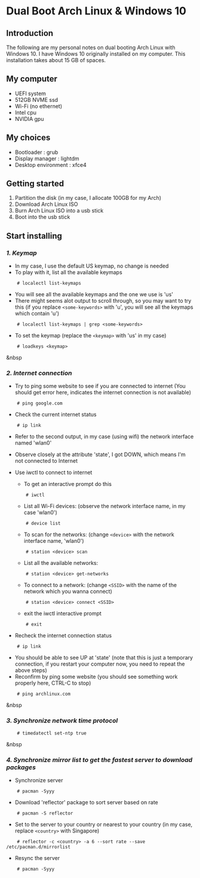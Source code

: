 # Dual Boot Arch Linux & Windows 10

## Introduction

The following are my personal notes on dual booting Arch Linux with Windows 10. I have Windows 10 originally installed on my computer. This installation takes about 15 GB of spaces.

## My computer

- UEFI system 
- 512GB NVME ssd
- Wi-Fi (no ethernet)
- Intel cpu
- NVIDIA gpu

## My choices

- Bootloader : grub
- Display manager : lightdm
- Desktop environment : xfce4

## Getting started

1. Partition the disk (in my case, I allocate 100GB for my Arch)
2. Download Arch Linux ISO
3. Burn Arch Linux ISO into a usb stick
4. Boot into the usb stick

## Start installing

### *1. Keymap*
- In my case, I use the default US keymap, no change is needed
- To play with it, list all the available keymaps
```console
    # localectl list-keymaps
```

- You will see all the available keymaps and the one we use is 'us'
- There might seems alot output to scroll through, so you may want to try this (if you replace ```<some-keywords>``` with 'u', you will see all the keymaps which contain 'u')
```console
    # localectl list-keymaps | grep <some-keywords>
```

- To set the keymap (replace the ```<keymap>``` with 'us' in my case)
```console
    # loadkeys <keymap>
```

&nbsp
### *2. Internet connection*
- Try to ping some website to see if you are connected to internet (You should get error here, indicates the internet connection is not available)
```console
    # ping google.com
```

- Check the current internet status
```console
    # ip link
```
- Refer to the second output, in my case (using wifi) the network interface named 'wlan0'
- Observe closely at the attribute 'state', I got DOWN, which means I'm not connected to Internet
- Use iwctl to connect to internet
    - To get an interactive prompt do this
    ```console
        # iwctl
    ```

    - List all Wi-Fi devices: (observe the network interface name, in my case 'wlan0')
    ```console
        # device list
    ```

    - To scan for the networks: (change ```<device>``` with the network interface name, 'wlan0')
    ```console
        # station <device> scan
    ```
    
    - List all the available networks:
    ```console
        # station <device> get-networks
    ```

    - To connect to a network: (change ```<SSID>``` with the name of the network which you wanna connect)
    ```console
        # station <device> connect <SSID>
    ```

    - exit the iwctl interactive prompt
    ```console
        # exit
    ```

- Recheck the internet connection status
```console
    # ip link
```

- You should be able to see UP at 'state' (note that this is just a temporary connection, if you restart your computer now, you need to repeat the above steps)
- Reconfirm by ping some website (you should see something work properly here, CTRL-C to stop)
```console
    # ping archlinux.com
```

&nbsp
### *3. Synchronize network time protocol*
```console
    # timedatectl set-ntp true
```

&nbsp
### *4. Synchronize mirror list to get the fastest server to download packages*
- Synchronize server
```console
    # pacman -Syyy
```

- Download 'reflector' package to sort server based on rate
```console
    # pacman -S reflector
```

- Set to the server to your country or nearest to your country (in my case, replace ```<country>``` with Singapore)
```console
    # reflector -c <country> -a 6 --sort rate --save /etc/pacman.d/mirrorlist
```

- Resync the server
```console
    # pacman -Syyy
```